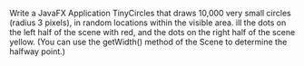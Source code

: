 Write a JavaFX Application TinyCircles that draws 10,000 very small circles (radius 3 pixels), in random locations
within the visible area. ill the dots on the left half of the scene with red, and the dots on the right half of the
scene yellow. (You can use the getWidth() method of the Scene to determine the halfway point.)
